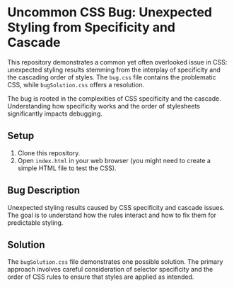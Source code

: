 # Uncommon CSS Bug: Unexpected Styling from Specificity and Cascade

This repository demonstrates a common yet often overlooked issue in CSS: unexpected styling results stemming from the interplay of specificity and the cascading order of styles.  The `bug.css` file contains the problematic CSS, while `bugSolution.css` offers a resolution.

The bug is rooted in the complexities of CSS specificity and the cascade.  Understanding how specificity works and the order of stylesheets significantly impacts debugging.

## Setup

1. Clone this repository.
2. Open `index.html` in your web browser (you might need to create a simple HTML file to test the CSS).

## Bug Description

Unexpected styling results caused by CSS specificity and cascade issues. The goal is to understand how the rules interact and how to fix them for predictable styling.

## Solution

The `bugSolution.css` file demonstrates one possible solution. The primary approach involves careful consideration of selector specificity and the order of CSS rules to ensure that styles are applied as intended.